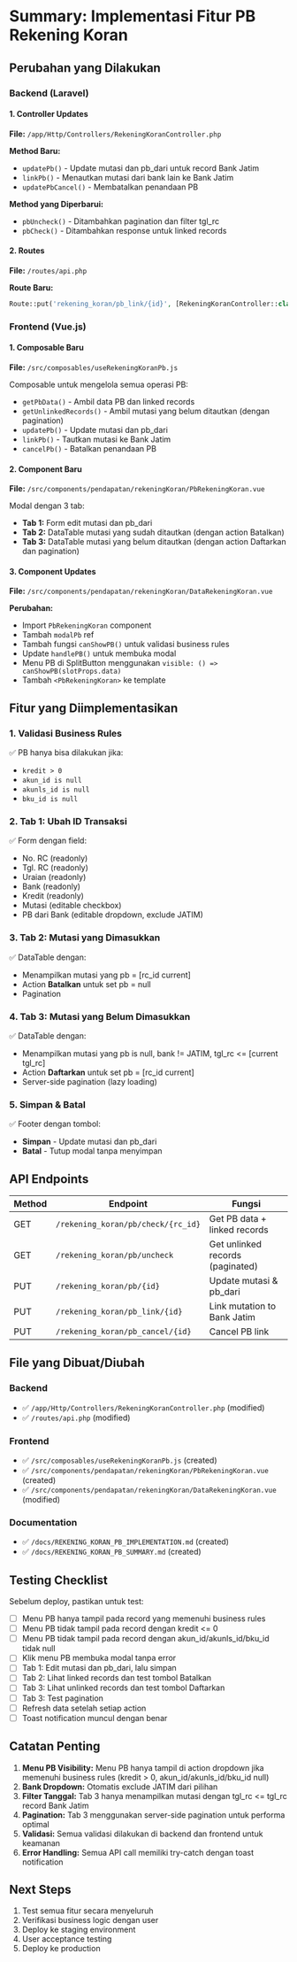 # Summary: Implementasi Fitur PB Rekening Koran

## Perubahan yang Dilakukan

### Backend (Laravel)

#### 1. Controller Updates
**File:** `/app/Http/Controllers/RekeningKoranController.php`

**Method Baru:**
- `updatePb()` - Update mutasi dan pb_dari untuk record Bank Jatim
- `linkPb()` - Menautkan mutasi dari bank lain ke Bank Jatim
- `updatePbCancel()` - Membatalkan penandaan PB

**Method yang Diperbarui:**
- `pbUncheck()` - Ditambahkan pagination dan filter tgl_rc
- `pbCheck()` - Ditambahkan response untuk linked records

#### 2. Routes
**File:** `/routes/api.php`

**Route Baru:**
```php
Route::put('rekening_koran/pb_link/{id}', [RekeningKoranController::class, 'linkPb']);
```

### Frontend (Vue.js)

#### 1. Composable Baru
**File:** `/src/composables/useRekeningKoranPb.js`

Composable untuk mengelola semua operasi PB:
- `getPbData()` - Ambil data PB dan linked records
- `getUnlinkedRecords()` - Ambil mutasi yang belum ditautkan (dengan pagination)
- `updatePb()` - Update mutasi dan pb_dari
- `linkPb()` - Tautkan mutasi ke Bank Jatim
- `cancelPb()` - Batalkan penandaan PB

#### 2. Component Baru
**File:** `/src/components/pendapatan/rekeningKoran/PbRekeningKoran.vue`

Modal dengan 3 tab:
- **Tab 1:** Form edit mutasi dan pb_dari
- **Tab 2:** DataTable mutasi yang sudah ditautkan (dengan action Batalkan)
- **Tab 3:** DataTable mutasi yang belum ditautkan (dengan action Daftarkan dan pagination)

#### 3. Component Updates
**File:** `/src/components/pendapatan/rekeningKoran/DataRekeningKoran.vue`

**Perubahan:**
- Import `PbRekeningKoran` component
- Tambah `modalPb` ref
- Tambah fungsi `canShowPB()` untuk validasi business rules
- Update `handlePB()` untuk membuka modal
- Menu PB di SplitButton menggunakan `visible: () => canShowPB(slotProps.data)`
- Tambah `<PbRekeningKoran>` ke template

## Fitur yang Diimplementasikan

### 1. Validasi Business Rules
✅ PB hanya bisa dilakukan jika:
- `kredit > 0`
- `akun_id is null`
- `akunls_id is null`
- `bku_id is null`

### 2. Tab 1: Ubah ID Transaksi
✅ Form dengan field:
- No. RC (readonly)
- Tgl. RC (readonly)
- Uraian (readonly)
- Bank (readonly)
- Kredit (readonly)
- Mutasi (editable checkbox)
- PB dari Bank (editable dropdown, exclude JATIM)

### 3. Tab 2: Mutasi yang Dimasukkan
✅ DataTable dengan:
- Menampilkan mutasi yang pb = [rc_id current]
- Action **Batalkan** untuk set pb = null
- Pagination

### 4. Tab 3: Mutasi yang Belum Dimasukkan
✅ DataTable dengan:
- Menampilkan mutasi yang pb is null, bank != JATIM, tgl_rc <= [current tgl_rc]
- Action **Daftarkan** untuk set pb = [rc_id current]
- Server-side pagination (lazy loading)

### 5. Simpan & Batal
✅ Footer dengan tombol:
- **Simpan** - Update mutasi dan pb_dari
- **Batal** - Tutup modal tanpa menyimpan

## API Endpoints

| Method | Endpoint | Fungsi |
|--------|----------|--------|
| GET | `/rekening_koran/pb/check/{rc_id}` | Get PB data + linked records |
| GET | `/rekening_koran/pb/uncheck` | Get unlinked records (paginated) |
| PUT | `/rekening_koran/pb/{id}` | Update mutasi & pb_dari |
| PUT | `/rekening_koran/pb_link/{id}` | Link mutation to Bank Jatim |
| PUT | `/rekening_koran/pb_cancel/{id}` | Cancel PB link |

## File yang Dibuat/Diubah

### Backend
- ✅ `/app/Http/Controllers/RekeningKoranController.php` (modified)
- ✅ `/routes/api.php` (modified)

### Frontend
- ✅ `/src/composables/useRekeningKoranPb.js` (created)
- ✅ `/src/components/pendapatan/rekeningKoran/PbRekeningKoran.vue` (created)
- ✅ `/src/components/pendapatan/rekeningKoran/DataRekeningKoran.vue` (modified)

### Documentation
- ✅ `/docs/REKENING_KORAN_PB_IMPLEMENTATION.md` (created)
- ✅ `/docs/REKENING_KORAN_PB_SUMMARY.md` (created)

## Testing Checklist

Sebelum deploy, pastikan untuk test:

- [ ] Menu PB hanya tampil pada record yang memenuhi business rules
- [ ] Menu PB tidak tampil pada record dengan kredit <= 0
- [ ] Menu PB tidak tampil pada record dengan akun_id/akunls_id/bku_id tidak null
- [ ] Klik menu PB membuka modal tanpa error
- [ ] Tab 1: Edit mutasi dan pb_dari, lalu simpan
- [ ] Tab 2: Lihat linked records dan test tombol Batalkan
- [ ] Tab 3: Lihat unlinked records dan test tombol Daftarkan
- [ ] Tab 3: Test pagination
- [ ] Refresh data setelah setiap action
- [ ] Toast notification muncul dengan benar

## Catatan Penting

1. **Menu PB Visibility:** Menu PB hanya tampil di action dropdown jika memenuhi business rules (kredit > 0, akun_id/akunls_id/bku_id null)
2. **Bank Dropdown:** Otomatis exclude JATIM dari pilihan
3. **Filter Tanggal:** Tab 3 hanya menampilkan mutasi dengan tgl_rc <= tgl_rc record Bank Jatim
4. **Pagination:** Tab 3 menggunakan server-side pagination untuk performa optimal
5. **Validasi:** Semua validasi dilakukan di backend dan frontend untuk keamanan
6. **Error Handling:** Semua API call memiliki try-catch dengan toast notification

## Next Steps

1. Test semua fitur secara menyeluruh
2. Verifikasi business logic dengan user
3. Deploy ke staging environment
4. User acceptance testing
5. Deploy ke production
